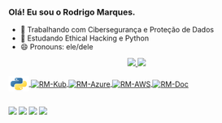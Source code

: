 ### Olá! Eu sou o Rodrigo Marques.

- 🔭 Trabalhando com Cibersegurança e Proteção de Dados
- 🌱 Estudando Ethical Hacking e Python
- 😄 Pronouns: ele/dele

<div align="center">
  <a href="https://github.com/rodrigomarquespereira">
  <img height="180em" src="https://github-readme-stats.vercel.app/api?username=rodrigomarquespereira&show_icons=true&theme=onedark&include_all_commits=true&count_private=true"/>
  <img height="180em" src="https://github-readme-stats.vercel.app/api/top-langs/?username=rodrigomarquespereira&layout=compact&langs_count=7&theme=onedark"/>
</div>
<div style="display: inline_block"><br>
  <img align="center" alt="RM-Python" height="30" width="40" src="https://raw.githubusercontent.com/devicons/devicon/master/icons/python/python-original.svg">
  <img align="center" alt="RM-Kub" height="30" width="40" src="https://cdn.jsdelivr.net/gh/devicons/devicon/icons/kubernetes/kubernetes-plain.svg">
  <img align="center" alt="RM-Azure" height="30" width="40" src="https://cdn.jsdelivr.net/gh/devicons/devicon/icons/azure/azure-original.svg">
  <img align="center" alt="RM-AWS" height="30" width="40" src="https://cdn.jsdelivr.net/gh/devicons/devicon/icons/amazonwebservices/amazonwebservices-original.svg">
  <img align="center" alt="RM-Doc" height="30" width="40" src="https://cdn.jsdelivr.net/gh/devicons/devicon/icons/docker/docker-original.svg">
</div>
  
## 

<div> 
  <a href="https://www.youtube.com/channel/UCSxYFTLsXTlTLzUDhCnqB8A" target="_blank"><img src="https://img.shields.io/badge/YouTube-FF0000?style=for-the-badge&logo=youtube&logoColor=white" target="_blank"></a>
  <a href="https://instagram.com/rodrigomarques.pereira" target="_blank"><img src="https://img.shields.io/badge/-Instagram-%23E4405F?style=for-the-badge&logo=instagram&logoColor=white" target="_blank"></a>
 <a href="https://www.linkedin.com/in/rodrigo-marquespereira/" target="_blank"><img src="https://img.shields.io/badge/LinkedIn-0077B5?style=for-the-badge&logo=linkedin&logoColor=white" target="_blank"></a> 
  <a href = "mailto:contato@rmdigital.tec.br"><img src="https://img.shields.io/badge/-Gmail-%23333?style=for-the-badge&logo=gmail&logoColor=white" target="_blank"></a>
</div>
